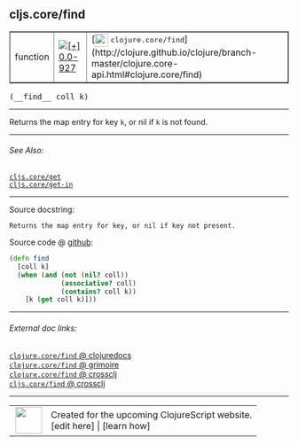 ## cljs.core/find



 <table border="1">
<tr>
<td>function</td>
<td><a href="https://github.com/cljsinfo/cljs-api-docs/tree/0.0-927"><img valign="middle" alt="[+] 0.0-927" title="Added in 0.0-927" src="https://img.shields.io/badge/+-0.0--927-lightgrey.svg"></a> </td>
<td>
[<img height="24px" valign="middle" src="http://i.imgur.com/1GjPKvB.png"> <samp>clojure.core/find</samp>](http://clojure.github.io/clojure/branch-master/clojure.core-api.html#clojure.core/find)
</td>
</tr>
</table>


 <samp>
(__find__ coll k)<br>
</samp>

---

Returns the map entry for key `k`, or nil if `k` is not found.



---


###### See Also:

[`cljs.core/get`](../cljs.core/get.md)<br>
[`cljs.core/get-in`](../cljs.core/get-in.md)<br>

---


Source docstring:

```
Returns the map entry for key, or nil if key not present.
```


Source code @ [github](https://github.com/clojure/clojurescript/blob/r2069/src/cljs/cljs/core.cljs#L1246-L1252):

```clj
(defn find
  [coll k]
  (when (and (not (nil? coll))
             (associative? coll)
             (contains? coll k))
    [k (get coll k)]))
```

<!--
Repo - tag - source tree - lines:

 <pre>
clojurescript @ r2069
└── src
    └── cljs
        └── cljs
            └── <ins>[core.cljs:1246-1252](https://github.com/clojure/clojurescript/blob/r2069/src/cljs/cljs/core.cljs#L1246-L1252)</ins>
</pre>

-->

---



###### External doc links:

[`clojure.core/find` @ clojuredocs](http://clojuredocs.org/clojure.core/find)<br>
[`clojure.core/find` @ grimoire](http://conj.io/store/v1/org.clojure/clojure/1.7.0-beta3/clj/clojure.core/find/)<br>
[`clojure.core/find` @ crossclj](http://crossclj.info/fun/clojure.core/find.html)<br>
[`cljs.core/find` @ crossclj](http://crossclj.info/fun/cljs.core.cljs/find.html)<br>

---

 <table>
<tr><td>
<img valign="middle" align="right" width="48px" src="http://i.imgur.com/Hi20huC.png">
</td><td>
Created for the upcoming ClojureScript website.<br>
[edit here] | [learn how]
</td></tr></table>

[edit here]:https://github.com/cljsinfo/cljs-api-docs/blob/master/cljsdoc/cljs.core/find.cljsdoc
[learn how]:https://github.com/cljsinfo/cljs-api-docs/wiki/cljsdoc-files

<!--

This information was too distracting to show to readers, but I'll leave it
commented here since it is helpful to:

- pretty-print the data used to generate this document
- and show how to retrieve that data



The API data for this symbol:

```clj
{:description "Returns the map entry for key `k`, or nil if `k` is not found.",
 :ns "cljs.core",
 :name "find",
 :signature ["[coll k]"],
 :history [["+" "0.0-927"]],
 :type "function",
 :related ["cljs.core/get" "cljs.core/get-in"],
 :full-name-encode "cljs.core/find",
 :source {:code "(defn find\n  [coll k]\n  (when (and (not (nil? coll))\n             (associative? coll)\n             (contains? coll k))\n    [k (get coll k)]))",
          :title "Source code",
          :repo "clojurescript",
          :tag "r2069",
          :filename "src/cljs/cljs/core.cljs",
          :lines [1246 1252]},
 :full-name "cljs.core/find",
 :clj-symbol "clojure.core/find",
 :docstring "Returns the map entry for key, or nil if key not present."}

```

Retrieve the API data for this symbol:

```clj
;; from Clojure REPL
(require '[clojure.edn :as edn])
(-> (slurp "https://raw.githubusercontent.com/cljsinfo/cljs-api-docs/catalog/cljs-api.edn")
    (edn/read-string)
    (get-in [:symbols "cljs.core/find"]))
```

-->

